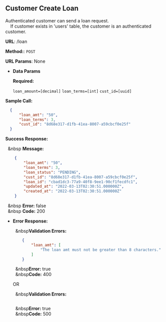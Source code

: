 **Customer Create Loan**
----
  Authenticated customer can send a loan request. <br>
  &nbsp;&nbsp;&nbsp; If customer exists in 'users' table, the customer is an authenticated customer.

 **URL**: /loan

**Method:**:  `POST`
  
**URL Params**: None

* **Data Params**

  **Required:**
 
   `loan_amount=[decimal]` `loan_terms=[int]` `cust_id=[uuid]`

**Sample Call:**

  ```json
    {
        "loan_amt": "50",
        "loan_terms": 3,
        "cust_id": "8d68e317-d1fb-41ea-8007-a59cbcf0e25f"
    }
  ```

**Success Response:**

&nbsp;&nbsp;&nbsp **Message:**
```json
    {
        "loan_amt": "50",
        "loan_terms": 3,
        "loan_status": "PENDING",
        "cust_id": "8d68e317-d1fb-41ea-8007-a59cbcf0e25f",
        "loan_id": "cbad1dc3-77a9-40f8-9ee1-90cf1fecdfc1",
        "updated_at": "2022-03-13T02:30:51.000000Z",
        "created_at": "2022-03-13T02:30:51.000000Z"
    }
```
&nbsp;&nbsp;&nbsp **Error:** false <br />
&nbsp;&nbsp;&nbsp **Code:** 200 <br />
 
* **Error Response:**

    &nbsp;&nbsp;&nbsp**Validation Errors:** 
    ```json
        {
            "loan_amt": [
                "The loan amt must not be greater than 8 characters."
            ]
        }
    ```
    &nbsp;&nbsp;&nbsp**Error:** true <br />
    &nbsp;&nbsp;&nbsp**Code:** 400 <br />
    

  OR

    &nbsp;&nbsp;&nbsp**Validation Errors:** 
    ```SQL Error:....
    ```
    &nbsp;&nbsp;&nbsp**Error:** true <br />
    &nbsp;&nbsp;&nbsp**Code:** 500 <br />

